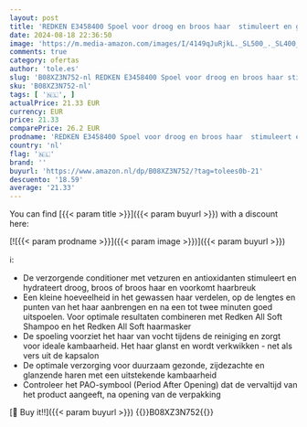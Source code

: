 ```yaml
---
layout: post
title: 'REDKEN E3458400 Spoel voor droog en broos haar  stimuleert en gehydrateerd  met vetzuren  antioxidanten en arganolie  All Soft Conditioner  1 x 300 ml kleur'
date: 2024-08-18 22:36:50
image: 'https://m.media-amazon.com/images/I/4149qJuRjkL._SL500_._SL400_.jpg'
comments: true
category: ofertas
author: 'tole.es'
slug: 'B08XZ3N752-nl REDKEN E3458400 Spoel voor droog en broos haar stimuleert...'
sku: 'B08XZ3N752-nl'
tags: [ '🇳🇱', ]
actualPrice: 21.33 EUR
currency: EUR
price: 21.33
comparePrice: 26.2 EUR
prodname: 'REDKEN E3458400 Spoel voor droog en broos haar  stimuleert en gehydrateerd  met vetzuren  antioxidanten en arganolie  All Soft Conditioner  1 x 300 ml kleur'
country: 'nl'
flag: '🇳🇱'
brand: ''
buyurl: 'https://www.amazon.nl/dp/B08XZ3N752/?tag=tolees0b-21'
descuento: '18.59'
average: '21.33'
---
```


You can find [{{< param title >}}]({{< param buyurl >}}) with a discount here:

[![{{< param prodname >}}]({{< param image >}})]({{< param buyurl >}})

ℹ️:

- De verzorgende conditioner met vetzuren en antioxidanten stimuleert en hydrateert droog, broos of broos haar en voorkomt haarbreuk
- Een kleine hoeveelheid in het gewassen haar verdelen, op de lengtes en punten van het haar aanbrengen en na een tot twee minuten goed uitspoelen. Voor optimale resultaten combineren met Redken All Soft Shampoo en het Redken All Soft haarmasker
- De spoeling voorziet het haar van vocht tijdens de reiniging en zorgt voor ideale kambaarheid. Het haar glanst en wordt verkwikken - net als vers uit de kapsalon
- De optimale verzorging voor duurzaam gezonde, zijdezachte en glanzende haren met een uitstekende kambaarheid
- Controleer het PAO-symbool (Period After Opening) dat de vervaltijd van het product aangeeft, na opening van de verpakking

[🛒 Buy it!!]({{< param buyurl >}})
{{<world>}}B08XZ3N752{{</world>}}
